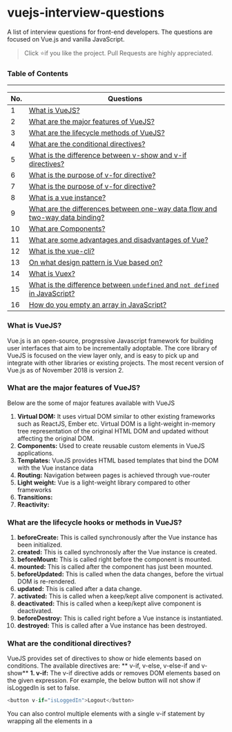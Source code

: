 # vuejs-interview-questions
A list of interview questions for front-end developers. The questions are focused on Vue.js and vanilla JavaScript.

> Click :star:if you like the project. Pull Requests are highly appreciated.

### Table of Contents
-------------------------------------------------------------------
| No. | Questions                                                                                                                                                    |
| --- | ------------------------------------------------------------------------------------------------------------------------------------------------------------ |
| 1   | [What is VueJS?](#what-is-vuejs)                                                                                                                             |
| 2   | [What are the major features of VueJS?](#what-are-the-major-features-of-vuejs)                                                                               |
| 3   | [What are the lifecycle methods of VueJS?](#what-are-the-lifecycle-methods-of-vuejs)                                                                         |
| 4   | [What are the conditional directives?](#what-are-the-conditional-directives)                                                                                 |
| 5   | [What is the difference between v-show and v-if directives?](#what-is-the-difference-between-v-show-and-v-if-directives)                                     |
| 6   | [What is the purpose of v-for directive?](#what-is-the-purpose-of-v-for-directive)                                                                           |
| 7   | [What is the purpose of v-for directive?](#what-is-the-purpose-of-v-for-directive)                                                                           |
| 8   | [What is a vue instance?](#what-is-the-vue-instance)                                                                                                         |
| 9   | [What are the differences between one-way data flow and two-way data binding?](#what-are-the-differences-between-one-way-data-flow-and-two-way-data-binding) |
| 10  | [What are Components?](#what-are-components)                                                                                                                 |
| 11  | [What are some advantages and disadvantages of Vue?](#what-are-some-advantages-and-disadvantages-of-vue)                                                     |
| 12  | [What is the vue-cli?](#what-is-the-vue-cli)
| 13  | [On what design pattern is Vue based on?](#on-what-design-pattern-is-vue-based-on)
| 14  | [What is Vuex?](#what-is-vuex)
| 15  | [What is the difference between `undefined` and `not defined` in JavaScript?](#what-is-the-difference-between-undefined-and-not-defined-in-javascript)
| 16  | [How do you empty an array in JavaScript?](#how-do-you-empty-an-array-in-javascript)

### What is VueJS?
Vue.js is an open-source, progressive Javascript framework for building user interfaces that aim to be incrementally adoptable. The core library of VueJS is focused on the view layer only, and is easy to pick up and integrate with other libraries or existing projects. The most recent version of Vue.js as of November 2018 is version 2.
### What are the major features of VueJS?
Below are the some of major features available with VueJS
 1. **Virtual DOM:** It uses virtual DOM similar to other existing frameworks such as ReactJS, Ember etc. Virtual DOM is a light-weight in-memory tree representation of the original HTML DOM and updated without affecting the original DOM.
 2. **Components:** Used to create reusable custom elements in VueJS applications.
 3. **Templates:** VueJS provides HTML based templates that bind the DOM with the Vue instance data
 4. **Routing:** Navigation between pages is achieved through vue-router
 5. **Light weight:** Vue is a light-weight library compared to other frameworks
 6. **Transitions:**
 7. **Reactivity:**
### What are the lifecycle hooks or methods in VueJS?
 1. **beforeCreate:** This is called synchronously after the Vue instance has been initialized.
 2. **created:** This is called synchronosly after the Vue instance is created.
 3. **beforeMount:** This is called right before the component is mounted.
 4. **mounted:** This is called after the component has just been mounted.
 5. **beforeUpdated:** This is called when the data changes, before the virtual DOM is re-rendered.
 6. **updated:** This is called after a data change.
 7. **activated:** This is called when a keep/kept alive component is activated.
 8. **deactivated:** This is called when a keep/kept alive component is deactivated.
 9. **beforeDestroy:** This is called right before a Vue instance is instantiated.
 10. **destroyed:** This is called after a Vue instance has been destroyed.

### What are the conditional directives?
VueJS provides set of directives to show or hide elements based on conditions. The available directives are: ** v-if, v-else, v-else-if and v-show**
**1. v-if:**  The v-if directive adds or removes DOM elements based on the given expression. For example, the below button will not show if isLoggedIn is set to false.
```javascript
<button v-if="isLoggedIn">Logout</button>
```
You can also control multiple elements with a single v-if statement by wrapping all the elements in a <template> element with the condition. For example, you can have both label and button together conditionally applied,
```javascript
<template v-if="isLoggedIn">
  <label> Logout </button>
  <button> Logout </button>
</template>
```
**2. v-else:**  This directive is used to display content only when the expression adjacent v-if resolves to false. This is similar to else block in any programming language to display alternative content and it is preceded by v-if or v-else-if block. You don't need to pass any value to this.
For example, v-else is used to display LogIn button if isLoggedIn(not logged in) is set to false.
```javascript
<button v-if="isLoggedIn"> Logout </button>
<button v-else> Log In </button>
```
**3. v-else-f:** This directive is used when we need more than two options to be checked.
For example, ifLoginDisabled property is disabled then we need to prevent user to login instead just display the label. This can be achieved through v-else statement.
```javascript
<button v-if="isLoggedIn"> Logout </button>
<label v-else-if="isLoginDisabled"> User login disabled </label>
<button v-else> Log In </button>
```

**4. v-show:** This directive is similar to v-if but it renders all elements to the DOM and then uses the CSS display property to show/hide elements. This directive is recommended if the elements are switched on and off frequently.
```javascript
<span if-show="user.name">Welcome user,{{user.name}}</span>
```
### What is the difference between v-show and v-if directives?
Below are some of the main differences between between **v-show** and **v-if** directives,
1. v-if only renders the element to the DOM if the expression passes whereas v-show renders all elements to the DOM and then uses the CSS display property to show/hide elements based on expression.
2. v-if supports v-else and v-else-if directives whereas v-show doesn't support else directives.
3. v-if has higher toggle costs while v-show has higher initial render costs. i.e, v-show has a performance advantage if the elements are switched on and off frequently, while the v-if has the advantage when it comes to initial render time.
### What is the purpose of v-for directive?
The built-in v-for directive allows us to loop through items in an array or object.
### What is the vue instance?
    Every Vue application works by creating a new Vue instance with the Vue function. Generally the variable vm (short for ViewModel) is used to refer Vue instance. You can create vue instance as below,
    ```javascript
    var vm = new Vue({
      // options
    })
    ```
    As mentioned in the above code snippets, you need to pass options object. You can find the full list of options in the API reference.
### What are the differences between one-way data flow and two-way data binding?
In one-way data flow the view (UI) part of an application does not update automatically when the data Model is changed so we need to write some custom code to make it update every time a data model is changed. In Vue.js, the v-bind is used for one-way data flow or binding.

In two-way data binding, the view (UI) part of the application automatically updates when the data Model is changed. In Vue.js, the v-model directive is used for two-way data binding.
### What are components?
Components are one of the most powerful features in Vue.js. In Vue, components are custom elements that help extend basic HTML elements to encapsulate reusable code.
The following is the way to register a Vue component inside another component:
```javascript
export default {
  el:'#your-element',
  components: {
    'your-component'
  }
}
```
### What are some advantages and disadvantages of Vue?
Advantages
1. Easy for applications and interface development
2. Support for two-way data binding similar to Angular
3. Ability to controls states
4. Natural thought process
5. The framework is light
6. Minimal documentation
7. Easy to understand
Disadvantages
1. Limited scope
2. Single creator
3. Small developer community
### What is the vue-cli?
The vue-cli or command line interface is a program used to install Vue.js. Apart from this vue-cli, it also helps compile and build the projects.
### On what design pattern is Vue based on?
Vue.js is based on the Model-View-View Model (MVVM) design pattern. The main motivation for this pattern is a separation model from the view.
### What is Vuex?
Vuex is a state management pattern and library for Vue.js apps. It is designed to a main data storage for all app components and guarantee predictability of reactive data changes.
### What is the difference between `undefined` and `not defined` in JavaScript?
In JavaScript if you try to use a variable that doesn't exist and has not been declared, then JavaScript will throw an error `var name is not defined` and the script will stop executing thereafter. But If you use `typeof undeclared_variable` then it will return `undefined`.

Before starting further discussion let's understand the difference between declaration and definition.

`var x` is a declaration because you are not defining what value it holds yet, but you are declaring its existence and the need for memory allocation.

```javascript
var x; // declaring x
console.log(x); // output: undefined
```

`var x = 1` is both declaration and definition (also we can say we are doing initialisation), Here declaration and assignment of value happen inline for variable x, In JavaScript every variable declaration and function declaration brings to the top of its current scope in which it's declared then assignment happen in order this term is called `hoisting`.

A variable can be declared but not defined. When we try to access it, It will result `undefined`.

```javascript
var x; // Declaration
typeof x === 'undefined'; // Will return true
```

A variable can be neither declared nor defined. When we try to reference such variable then the result will be `not defined`.

```javascript
console.log(y);  // Output: ReferenceError: y is not defined
```

### Ref Link:
[http://stackoverflow.com/questions/20822022/javascript-variable-definition-declaration](http://stackoverflow.com/questions/20822022/javascript-variable-definition-declaration)
### How do you empty an array in JavaScript?
For instance, say we have:

```javascript
var arrayList =  ['a', 'b', 'c', 'd', 'e', 'f'];
```

How can we empty the array above?

There are a couple of ways by which we can empty an array, So let's discuss all the possible way by which we can empty an array.

#### Method 1

```javascript
arrayList = [];
```

The code above will set the variable `arrayList` to a new empty array. This is recommended if you don't have **references to the original array** `arrayList` anywhere else because It will actually create a new empty array. You should be careful with this way of empty the array, because if you have referenced this array from another variable, then the original reference array will remain unchanged, Only use this way if you have only referenced the array by its original variable `arrayList`.

For instance:

```javascript
var arrayList = ['a', 'b', 'c', 'd', 'e', 'f']; // Created array
var anotherArrayList = arrayList;  // Referenced arrayList by another variable
arrayList = []; // Empty the array
console.log(anotherArrayList); // Output ['a', 'b', 'c', 'd', 'e', 'f']
```

#### Method 2

```javascript
arrayList.length = 0;
```

The code above will clear the existing array by setting its length to 0. This way of emptying an array will also update all the reference variables that point to the original array. 

For instance:

```javascript
var arrayList = ['a', 'b', 'c', 'd', 'e', 'f']; // Created array
var anotherArrayList = arrayList;  // Referenced arrayList by another variable
arrayList.length = 0; // Empty the array by setting length to 0
console.log(anotherArrayList); // Output []
```

#### Method 3

```javascript
arrayList.splice(0, arrayList.length);
```

Above implementation will also work perfectly. This way of empty the array will also update all the references of the original array.

```javascript
var arrayList = ['a', 'b', 'c', 'd', 'e', 'f']; // Created array
var anotherArrayList = arrayList;  // Referenced arrayList by another variable
arrayList.splice(0, arrayList.length); // Empty the array by setting length to 0
console.log(anotherArrayList); // Output []
```

#### Method 4

```javascript
while(arrayList.length) {
  arrayList.pop();
}
```

Above implementation can also empty the array. But not recommended to use often.



